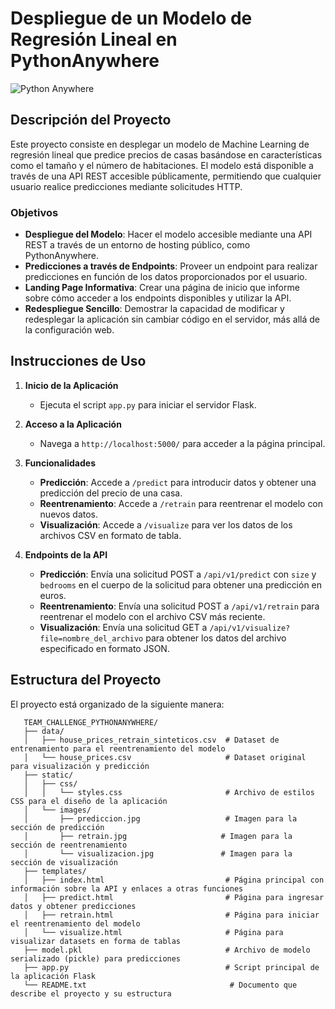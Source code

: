 # Despliegue de un Modelo de Regresión Lineal en PythonAnywhere
![Python Anywhere](https://media.licdn.com/dms/image/C561BAQHDnw3jPc3HsA/company-background_10000/0/1588183934551/pythonanywhere_cover?e=2147483647&v=beta&t=BTrp5lz4RhgRYVIWpbpPpQKnf7ULDxbYM57GV47pA_A)

## Descripción del Proyecto

Este proyecto consiste en desplegar un modelo de Machine Learning de regresión lineal que predice precios de casas basándose en características como el tamaño y el número de habitaciones. El modelo está disponible a través de una API REST accesible públicamente, permitiendo que cualquier usuario realice predicciones mediante solicitudes HTTP.

### Objetivos

- **Despliegue del Modelo**: Hacer el modelo accesible mediante una API REST a través de un entorno de hosting público, como PythonAnywhere.
- **Predicciones a través de Endpoints**: Proveer un endpoint para realizar predicciones en función de los datos proporcionados por el usuario.
- **Landing Page Informativa**: Crear una página de inicio que informe sobre cómo acceder a los endpoints disponibles y utilizar la API.
- **Redespliegue Sencillo**: Demostrar la capacidad de modificar y redesplegar la aplicación sin cambiar código en el servidor, más allá de la configuración web.

## Instrucciones de Uso

1. **Inicio de la Aplicación**
   - Ejecuta el script `app.py` para iniciar el servidor Flask.

2. **Acceso a la Aplicación**
   - Navega a `http://localhost:5000/` para acceder a la página principal.

3. **Funcionalidades**
   - **Predicción**: Accede a `/predict` para introducir datos y obtener una predicción del precio de una casa.
   - **Reentrenamiento**: Accede a `/retrain` para reentrenar el modelo con nuevos datos.
   - **Visualización**: Accede a `/visualize` para ver los datos de los archivos CSV en formato de tabla.

4. **Endpoints de la API**
   - **Predicción**: Envía una solicitud POST a `/api/v1/predict` con `size` y `bedrooms` en el cuerpo de la solicitud para obtener una predicción en euros.
   - **Reentrenamiento**: Envía una solicitud POST a `/api/v1/retrain` para reentrenar el modelo con el archivo CSV más reciente.
   - **Visualización**: Envía una solicitud GET a `/api/v1/visualize?file=nombre_del_archivo` para obtener los datos del archivo especificado en formato JSON.

## Estructura del Proyecto

El proyecto está organizado de la siguiente manera:
```plaintext
   TEAM_CHALLENGE_PYTHONANYWHERE/
   ├── data/
   │   ├── house_prices_retrain_sinteticos.csv  # Dataset de entrenamiento para el reentrenamiento del modelo
   │   └── house_prices.csv                     # Dataset original para visualización y predicción
   ├── static/
   │   ├── css/
   │   │   └── styles.css                       # Archivo de estilos CSS para el diseño de la aplicación
   │   └── images/
   │       ├── prediccion.jpg                   # Imagen para la sección de predicción
   │       ├── retrain.jpg                     # Imagen para la sección de reentrenamiento
   │       └── visualizacion.jpg               # Imagen para la sección de visualización
   ├── templates/
   │   ├── index.html                           # Página principal con información sobre la API y enlaces a otras funciones
   │   ├── predict.html                         # Página para ingresar datos y obtener predicciones
   │   ├── retrain.html                         # Página para iniciar el reentrenamiento del modelo
   │   └── visualize.html                       # Página para visualizar datasets en forma de tablas
   ├── model.pkl                                # Archivo de modelo serializado (pickle) para predicciones
   ├── app.py                                   # Script principal de la aplicación Flask
   └── README.txt                                # Documento que describe el proyecto y su estructura
